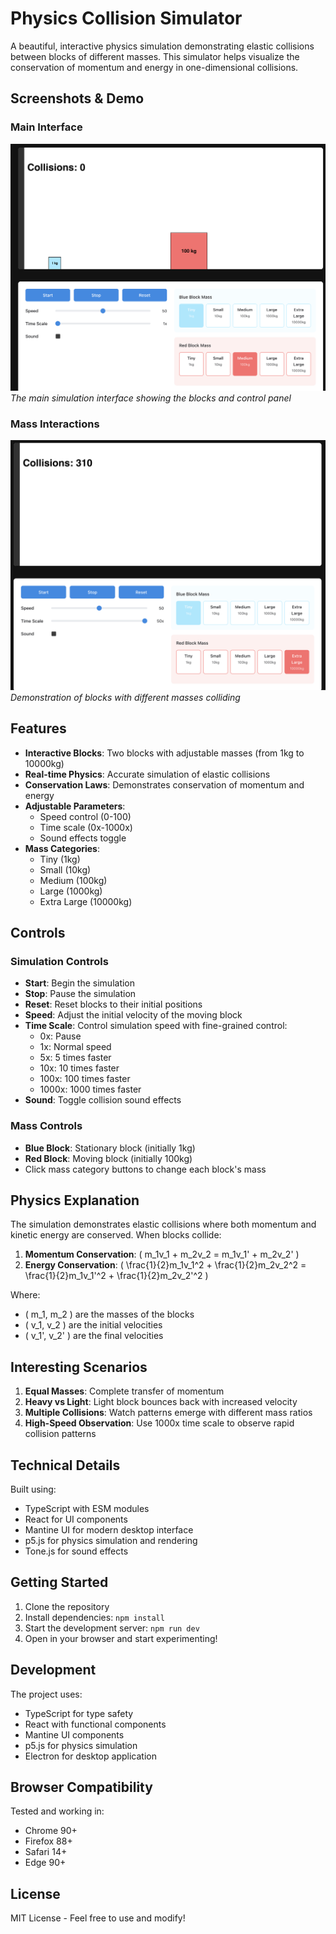 # Physics Collision Simulator

A beautiful, interactive physics simulation demonstrating elastic collisions between blocks of different masses. This simulator helps visualize the conservation of momentum and energy in one-dimensional collisions.

## Screenshots & Demo

### Main Interface
![Main Interface](screenshots/main.png)
*The main simulation interface showing the blocks and control panel*

### Mass Interactions
![Mass Interactions](screenshots/interaction.png)
*Demonstration of blocks with different masses colliding*

## Features

- **Interactive Blocks**: Two blocks with adjustable masses (from 1kg to 10000kg)
- **Real-time Physics**: Accurate simulation of elastic collisions
- **Conservation Laws**: Demonstrates conservation of momentum and energy
- **Adjustable Parameters**:
  - Speed control (0-100)
  - Time scale (0x-1000x)
  - Sound effects toggle
- **Mass Categories**:
  - Tiny (1kg)
  - Small (10kg)
  - Medium (100kg)
  - Large (1000kg)
  - Extra Large (10000kg)

## Controls

### Simulation Controls
- **Start**: Begin the simulation
- **Stop**: Pause the simulation
- **Reset**: Reset blocks to their initial positions
- **Speed**: Adjust the initial velocity of the moving block
- **Time Scale**: Control simulation speed with fine-grained control:
  - 0x: Pause
  - 1x: Normal speed
  - 5x: 5 times faster
  - 10x: 10 times faster
  - 100x: 100 times faster
  - 1000x: 1000 times faster
- **Sound**: Toggle collision sound effects

### Mass Controls
- **Blue Block**: Stationary block (initially 1kg)
- **Red Block**: Moving block (initially 100kg)
- Click mass category buttons to change each block's mass

## Physics Explanation

The simulation demonstrates elastic collisions where both momentum and kinetic energy are conserved. When blocks collide:

1. **Momentum Conservation**: \( m_1v_1 + m_2v_2 = m_1v_1' + m_2v_2' \)
2. **Energy Conservation**: \( \frac{1}{2}m_1v_1^2 + \frac{1}{2}m_2v_2^2 = \frac{1}{2}m_1v_1'^2 + \frac{1}{2}m_2v_2'^2 \)

Where:
- \( m_1, m_2 \) are the masses of the blocks
- \( v_1, v_2 \) are the initial velocities
- \( v_1', v_2' \) are the final velocities

## Interesting Scenarios

1. **Equal Masses**: Complete transfer of momentum
2. **Heavy vs Light**: Light block bounces back with increased velocity
3. **Multiple Collisions**: Watch patterns emerge with different mass ratios
4. **High-Speed Observation**: Use 1000x time scale to observe rapid collision patterns

## Technical Details

Built using:
- TypeScript with ESM modules
- React for UI components
- Mantine UI for modern desktop interface
- p5.js for physics simulation and rendering
- Tone.js for sound effects

## Getting Started

1. Clone the repository
2. Install dependencies: `npm install`
3. Start the development server: `npm run dev`
4. Open in your browser and start experimenting!

## Development

The project uses:
- TypeScript for type safety
- React with functional components
- Mantine UI components
- p5.js for physics simulation
- Electron for desktop application

## Browser Compatibility

Tested and working in:
- Chrome 90+
- Firefox 88+
- Safari 14+
- Edge 90+

## License

MIT License - Feel free to use and modify! 
